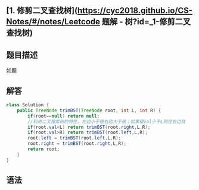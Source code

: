 ## [1. 修剪二叉查找树](https://cyc2018.github.io/CS-Notes/#/notes/Leetcode 题解 - 树?id=_1-修剪二叉查找树)

## 题目描述

如题

## 解答



```java
class Solution {
    public TreeNode trimBST(TreeNode root, int L, int R) {
        if(root==null) return null;
        //利用二叉搜索树的特性，左边小于根右边大于根；如果根val小于L则往右边找
        if(root.val<L) return trimBST(root.right,L,R);
        if(root.val>R) return trimBST(root.left,L,R);
        root.left = trimBST(root.left,L,R);
        root.right = trimBST(root.right,L,R);
        return root;
    }
}
```

## 语法